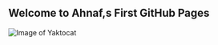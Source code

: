 ## Welcome to Ahnaf,s First GitHub Pages

![Image of Yaktocat](https://octodex.github.com/images/yaktocat.png)
